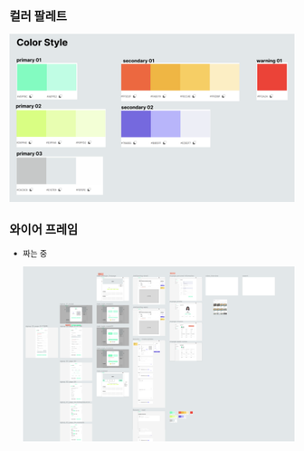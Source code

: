 

## 컬러 팔레트

![image-20220720230036191](README.assets/image-20220720230036191.png)



## 와이어 프레임

- 짜는 중

  ![image-20220721223015384](README.assets/image-20220721223015384.png)